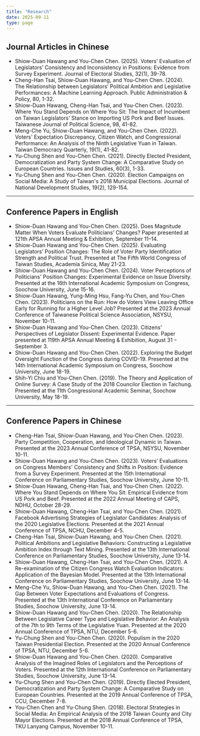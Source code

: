 ```yaml
---
title: "Research"
date: 2025-09-11
type: page
---
```


## Journal Articles in Chinese
- Shiow-Duan Hawang and You-Chen Chen. (2025). Voters’ Evaluation of Legislators’ Consistency and Inconsistency in Positions: Evidence from Survey Experiment. Journal of Electoral Studies, 32(1), 39-78.  
- Cheng-Han Tsai, Shiow-Duan Hawang, and You-Chen Chen. (2024). The Relationship between Legislators’ Political Ambition and Legislative Performances: A Machine Learning Approach. Public Administration & Policy, 80, 1-32.  
- Shiow-Duan Hawang, Cheng-Han Tsai, and You-Chen Chen. (2023). Where You Stand Depends on Where You Sit: The Impact of Incumbent on Taiwan Legislators’ Stance on Importing US Pork and Beef Issues. Taiwanese Journal of Political Science, 98, 41-82.  
- Meng-Che Yu, Shiow-Duan Hawang, and You-Chen Chen. (2022). Voters' Expectation Discrepancy, Citizen Watch, and Congressional Performance: An Analysis of the Ninth Legislative Yuan in Taiwan. Taiwan Democracy Quarterly, 19(1), 41-82.  
- Yu-Chung Shen and You-Chen Chen. (2021). Directly Elected President, Democratization and Party System Change: A Comparative Study on European Countries. Issues and Studies, 60(3), 1-33.  
- Yu-Chung Shen and You-Chen Chen. (2020). Election Campaigns on Social Media: A Study of Taiwan's 2018 Municipal Elections. Journal of National Development Studies, 19(2), 129-154.  

---

## Conference Papers in English
- Shiow-Duan Hawang and You-Chen Chen. (2025). Does Magnitude Matter When Voters Evaluate Politicians’ Changes? Paper presented at 121th APSA Annual Meeting & Exhibition, September 11–14.  
- Shiow-Duan Hawang and You-Chen Chen. (2025). Evaluating Legislators’ Position Changes: The Role of Voter Party Identification Strength and Political Trust. Presented at The Fifth World Congress of Taiwan Studies, Academia Sinica, May 21-23.  
- Shiow-Duan Hawang and You-Chen Chen. (2024). Voter Perceptions of Politicians' Position Changes: Experimental Evidence on Issue Diversity. Presented at the 16th International Academic Symposium on Congress, Soochow University, June 15-16.  
- Shiow-Duan Hawang, Yung-Ming Hsu, Fang-Yu Chen, and You-Chen Chen. (2023). Politicians on the Run: How do Voters View Leaving Office Early for Running for a Higher Level Job? Presented at the 2023 Annual Conference of Taiwanese Political Science Association, NSYSU, November 10-11.  
- Shiow-Duan Hawang and You-Chen Chen. (2023). Citizens' Perspectives of Legislator Dissent: Experimental Evidence. Paper presented at 119th APSA Annual Meeting & Exhibition, August 31 – September 3.  
- Shiow-Duan Hawang and You-Chen Chen. (2022). Exploring the Budget Oversight Function of the Congress during COVID-19. Presented at the 14th International Academic Symposium on Congress, Soochow University, June 18-19.  
- Shih-Yi Chiu and You-Chen Chen. (2019). The Theory and Application of Online Survey: A Case Study of the 2018 Councilor Election in Taichung. Presented at the 11th Congressional Academic Seminar, Soochow University, May 18-19.  

---

## Conference Papers in Chinese
- Cheng-Han Tsai, Shiow-Duan Hawang, and You-Chen Chen. (2023). Party Competition, Cooperation, and Ideological Dynamic in Taiwan. Presented at the 2023 Annual Conference of TPSA, NSYSU, November 10-11.  
- Shiow-Duan Hawang and You-Chen Chen. (2023). Voters’ Evaluations on Congress Members' Consistency and Shifts in Position: Evidence from a Survey Experiment. Presented at the 15th International Conference on Parliamentary Studies, Soochow University, June 10-11.  
- Shiow-Duan Hawang, Cheng-Han Tsai, and You-Chen Chen. (2022). Where You Stand Depends on Where You Sit: Empirical Evidence from US Pork and Beef. Presented at the 2022 Annual Meeting of CAPS, NDHU, October 28-29.  
- Shiow-Duan Hawang, Cheng-Han Tsai, and You-Chen Chen. (2021). Facebook Advertising Strategies of Legislator Candidates: Analysis of the 2020 Legislative Elections. Presented at the 2021 Annual Conference of TPSA, NCHU, December 4-5.  
- Cheng-Han Tsai, Shiow-Duan Hawang, and You-Chen Chen. (2021). Political Ambitions and Legislative Behaviors: Constructing a Legislative Ambition Index through Text Mining. Presented at the 13th International Conference on Parliamentary Studies, Soochow University, June 13-14.  
- Shiow-Duan Hawang, Cheng-Han Tsai, and You-Chen Chen. (2021). A Re-examination of the Citizen Congress Watch Evaluation Indicators: Application of the Bayesian Model. Presented at the 13th International Conference on Parliamentary Studies, Soochow University, June 13-14.  
- Meng-Che Yu, Shiow-Duan Hawang, and You-Chen Chen. (2021). The Gap Between Voter Expectations and Evaluations of Congress. Presented at the 13th International Conference on Parliamentary Studies, Soochow University, June 13-14.  
- Shiow-Duan Hawang and You-Chen Chen. (2020). The Relationship Between Legislative Career Type and Legislative Behavior: An Analysis of the 7th to 9th Terms of the Legislative Yuan. Presented at the 2020 Annual Conference of TPSA, NTU, December 5-6.  
- Yu-Chung Shen and You-Chen Chen. (2020). Populism in the 2020 Taiwan Presidential Election. Presented at the 2020 Annual Conference of TPSA, NTU, December 5-6.  
- Shiow-Duan Hawang and You-Chen Chen. (2020). Comparative Analysis of the Imagined Roles of Legislators and the Perceptions of Voters. Presented at the 12th International Conference on Parliamentary Studies, Soochow University, June 13-14.  
- Yu-Chung Shen and You-Chen Chen. (2019). Directly Elected President, Democratization and Party System Change: A Comparative Study on European Countries. Presented at the 2019 Annual Conference of TPSA, CCU, December 7-8.  
- You-Chen Chen and Yu-Chung Shen. (2018). Electoral Strategies in Social Media: An Empirical Analysis of the 2018 Taiwan County and City Mayor Elections. Presented at the 2018 Annual Conference of TPSA, TKU Lanyang Campus, November 10-11.

